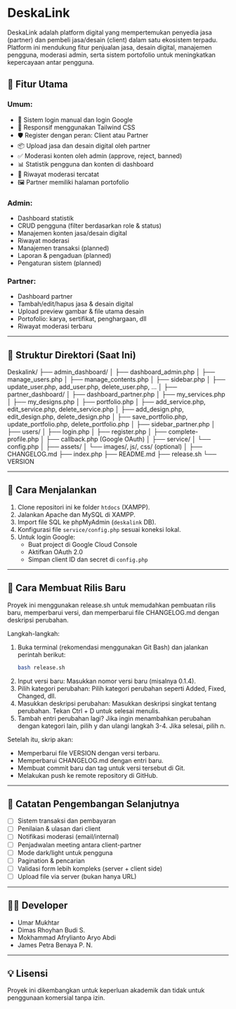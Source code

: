 # DeskaLink

DeskaLink adalah platform digital yang mempertemukan penyedia jasa (partner) dan pembeli jasa/desain (client) dalam satu ekosistem terpadu. Platform ini mendukung fitur penjualan jasa, desain digital, manajemen pengguna, moderasi admin, serta sistem portofolio untuk meningkatkan kepercayaan antar pengguna.

## 🚀 Fitur Utama

### Umum:
- 🔐 Sistem login manual dan login Google
- 📱 Responsif menggunakan Tailwind CSS
- 🛡️ Register dengan peran: Client atau Partner
- 📦 Upload jasa dan desain digital oleh partner
- ✅ Moderasi konten oleh admin (approve, reject, banned)
- 📊 Statistik pengguna dan konten di dashboard
- 🧾 Riwayat moderasi tercatat
- 🖼️ Partner memiliki halaman portofolio

### Admin:
- Dashboard statistik
- CRUD pengguna (filter berdasarkan role & status)
- Manajemen konten jasa/desain digital
- Riwayat moderasi
- Manajemen transaksi (planned)
- Laporan & pengaduan (planned)
- Pengaturan sistem (planned)

### Partner:
- Dashboard partner
- Tambah/edit/hapus jasa & desain digital
- Upload preview gambar & file utama desain
- Portofolio: karya, sertifikat, penghargaan, dll
- Riwayat moderasi terbaru

---

## 🧱 Struktur Direktori (Saat Ini)

Deskalink/
├── admin_dashboard/
│   ├── dashboard_admin.php
│   ├── manage_users.php
│   ├── manage_contents.php
│   ├── sidebar.php
│   ├── update_user.php, add_user.php, delete_user.php, ...
│
├── partner_dashboard/
│   ├── dashboard_partner.php
│   ├── my_services.php
│   ├── my_designs.php
│   ├── portfolio.php
│   ├── add_service.php, edit_service.php, delete_service.php
│   ├── add_design.php, edit_design.php, delete_design.php
│   ├── save_portfolio.php, update_portfolio.php, delete_portfolio.php
│   ├── sidebar_partner.php
│
├── users/
│   ├── login.php
│   ├── register.php
│   ├── complete-profile.php
│   ├── callback.php (Google OAuth)
│
├── service/
│   └── config.php
│
├── assets/
│   └── images/, js/, css/ (optional)
│
├── CHANGELOG.md
├── index.php
├── README.md
├── release.sh
└── VERSION


---

## 🚀 Cara Menjalankan

1. Clone repositori ini ke folder `htdocs` (XAMPP).
2. Jalankan Apache dan MySQL di XAMPP.
3. Import file SQL ke phpMyAdmin (`deskalink` DB).
4. Konfigurasi file `service/config.php` sesuai koneksi lokal.
5. Untuk login Google:
   - Buat project di Google Cloud Console
   - Aktifkan OAuth 2.0
   - Simpan client ID dan secret di `config.php`

---

## 📝 Cara Membuat Rilis Baru

Proyek ini menggunakan release.sh untuk memudahkan pembuatan rilis baru, memperbarui versi, dan memperbarui file CHANGELOG.md dengan deskripsi perubahan.

Langkah-langkah:
1. Buka terminal (rekomendasi menggunakan Git Bash) dan jalankan perintah berikut:
   ```bash
   bash release.sh
2. Input versi baru: Masukkan nomor versi baru (misalnya 0.1.4).
3. Pilih kategori perubahan: Pilih kategori perubahan seperti Added, Fixed, Changed, dll.
4. Masukkan deskripsi perubahan: Masukkan deskripsi singkat tentang perubahan. Tekan Ctrl + D untuk selesai menulis.
5. Tambah entri perubahan lagi? Jika ingin menambahkan perubahan dengan kategori lain, pilih y dan ulangi langkah 3-4. Jika selesai, pilih n.

Setelah itu, skrip akan:
- Memperbarui file VERSION dengan versi terbaru.
- Memperbarui CHANGELOG.md dengan entri baru.
- Membuat commit baru dan tag untuk versi tersebut di Git.
- Melakukan push ke remote repository di GitHub.

---

## 📌 Catatan Pengembangan Selanjutnya

- [ ] Sistem transaksi dan pembayaran
- [ ] Penilaian & ulasan dari client
- [ ] Notifikasi moderasi (email/internal)
- [ ] Penjadwalan meeting antara client-partner
- [ ] Mode dark/light untuk pengguna
- [ ] Pagination & pencarian
- [ ] Validasi form lebih kompleks (server + client side)
- [ ] Upload file via server (bukan hanya URL)

---

## 🧑‍💻 Developer

- Umar Mukhtar
- Dimas Rhoyhan Budi S.
- Mokhammad Afrylianto Aryo Abdi
- James Petra Benaya P. N.

---

## 💡 Lisensi

Proyek ini dikembangkan untuk keperluan akademik dan tidak untuk penggunaan komersial tanpa izin.
